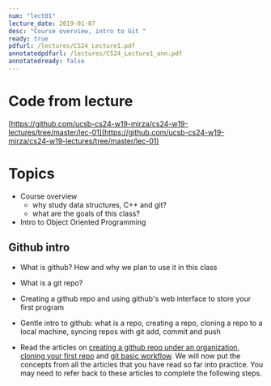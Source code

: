 ```yaml
---
num: "lect01"
lecture_date: 2019-01-07
desc: "Course overview, intro to Git "
ready: true
pdfurl: /lectures/CS24_Lecture1.pdf
annotatedpdfurl: /lectures/CS24_Lecture1_ann.pdf
annotatedready: false
---
```


# Code from lecture

[https://github.com/ucsb-cs24-w19-mirza/cs24-w19-lectures/tree/master/lec-01](https://github.com/ucsb-cs24-w19-mirza/cs24-w19-lectures/tree/master/lec-01)

# Topics

* Course overview 
	- why study data structures, C++ and git?
	- what are the goals of this class?
* Intro to Object Oriented Programming

## Github intro
* What is github? How and why we plan to use it in this class
* What is a git repo?
* Creating a github repo and using github's web interface to store your first program


* Gentle intro to github: what is a repo, creating a repo,  cloning a repo to a local machine, syncing repos with git add, commit and push

* Read the articles on [creating a github repo under an organization](https://ucsb-cs16.github.io/topics/github_com_create_private_repo_under_org/), [cloning your first repo](https://ucsb-cs56-pconrad.github.io/topics/git_cloning_your_first_repo/) and [git basic workflow](https://ucsb-cs56-pconrad.github.io/topics/git_basic_workflow/).  We will now put the concepts from all the articles that you have read so far into practice. You may need to refer back to these articles to complete the following steps.



